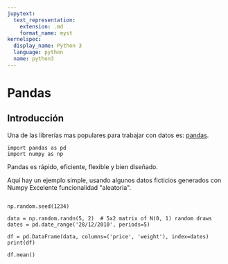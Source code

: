 ```yaml
---
jupytext:
  text_representation:
    extension: .md
    format_name: myst
kernelspec:
  display_name: Python 3
  language: python
  name: python3
---
```


# Pandas

## Introducción

Una de las librerías mas populares para trabajar con datos es:
[pandas](http://pandas.pydata.org/).

```{code-cell} ipython3
import pandas as pd
import numpy as np     
```
Pandas es rápido, eficiente, flexible y bien diseñado.

Aquí hay un ejemplo simple, usando algunos datos ficticios generados con Numpy
Excelente funcionalidad "aleatoria".

```{code-cell} ipython3

np.random.seed(1234)

data = np.random.randn(5, 2)  # 5x2 matrix of N(0, 1) random draws
dates = pd.date_range('28/12/2010', periods=5)

df = pd.DataFrame(data, columns=('price', 'weight'), index=dates)
print(df)
```

```{code-cell} ipython3
df.mean()
```

